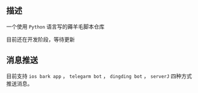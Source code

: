 ## 描述
一个使用 `Python` 语言写的薅羊毛脚本仓库

目前还在开发阶段，等待更新
## 消息推送
目前支持 `ios bark app` ， `telegarm bot` ， `dingding bot` ， `serverJ` 四种方式推送消息。